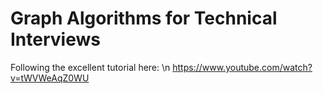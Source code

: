 # Graph Algorithms for Technical Interviews

Following the excellent tutorial here: \n
https://www.youtube.com/watch?v=tWVWeAqZ0WU
